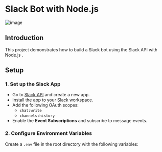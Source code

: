 # Slack Bot with Node.js 
![image](https://github.com/user-attachments/assets/7461de67-2968-4637-9460-53d3593290a0)


## Introduction

This project demonstrates how to build a Slack bot using the Slack API with Node.js .

## Setup

### 1. Set up the Slack App
- Go to [Slack API](https://api.slack.com/apps) and create a new app.
- Install the app to your Slack workspace.
- Add the following OAuth scopes:
  - `chat:write`
  - `channels:history`
- Enable the **Event Subscriptions** and subscribe to message events.

### 2. Configure Environment Variables
Create a `.env` file in the root directory with the following variables:
